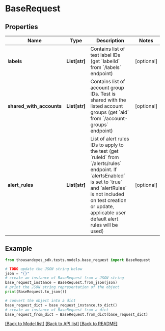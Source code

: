 # BaseRequest


## Properties

Name | Type | Description | Notes
------------ | ------------- | ------------- | -------------
**labels** | **List[str]** | Contains list of test label IDs (get &#x60;labelId&#x60; from &#x60;/labels&#x60; endpoint) | [optional] 
**shared_with_accounts** | **List[str]** | Contains list of account group IDs. Test is shared with the listed account groups (get &#x60;aid&#x60; from &#x60;/account-groups&#x60; endpoint) | [optional] 
**alert_rules** | **List[str]** | List of alert rules IDs to apply to the test (get &#x60;ruleId&#x60; from &#x60;/alerts/rules&#x60; endpoint. If &#x60;alertsEnabled&#x60; is set to &#x60;true&#x60; and &#x60;alertRules&#x60; is not included on test creation or update, applicable user default alert rules will be used) | [optional] 

## Example

```python
from thousandeyes_sdk.tests.models.base_request import BaseRequest

# TODO update the JSON string below
json = "{}"
# create an instance of BaseRequest from a JSON string
base_request_instance = BaseRequest.from_json(json)
# print the JSON string representation of the object
print(BaseRequest.to_json())

# convert the object into a dict
base_request_dict = base_request_instance.to_dict()
# create an instance of BaseRequest from a dict
base_request_from_dict = BaseRequest.from_dict(base_request_dict)
```
[[Back to Model list]](../README.md#documentation-for-models) [[Back to API list]](../README.md#documentation-for-api-endpoints) [[Back to README]](../README.md)


